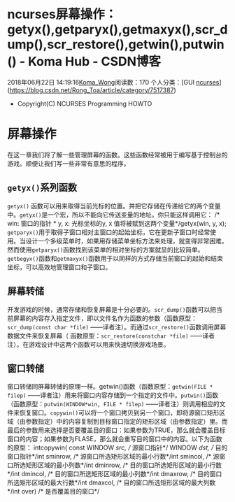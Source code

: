 # ncurses屏幕操作：getyx(),getparyx(),getmaxyx(),scr_dump(),scr_restore(),getwin(),putwin() - Koma Hub - CSDN博客
2018年06月22日 14:19:16[Koma_Wong](https://me.csdn.net/Rong_Toa)阅读数：170
个人分类：[GUI																[ncurses](https://blog.csdn.net/Rong_Toa/article/category/7746858)](https://blog.csdn.net/Rong_Toa/article/category/7517387)
- Copyright(C) NCURSES Programming HOWTO
# [](https://github.com/Rtoax/Knowledge/blob/master/GUI/ncurses/ncurses-10-screen.md#%E5%B1%8F%E5%B9%95%E6%93%8D%E4%BD%9C)屏幕操作
在这一章我们将了解一些管理屏幕的函数。这些函数经常被用于编写基于控制台的游戏。顺便让我们写一些非常有意思的程序。
## [](https://github.com/Rtoax/Knowledge/blob/master/GUI/ncurses/ncurses-10-screen.md#getyx%E7%B3%BB%E5%88%97%E5%87%BD%E6%95%B0)`getyx()`系列函数
`getyx()` 函数可以用来取得当前光标的位置。并把它存储在传递给它的两个变量中。`getyx()`是一个宏，所以不能向它传送变量的地址。你只能这样调用它：
/* win: 窗口的指针 * y, x: 光标坐标的y, x 值将被赋到这两个变量*/getyx(win, y, x);
`getparyx()`用于取得子窗口相对主窗口的起始坐标，它在更新子窗口时经常使用。当设计一个多级菜单时，如果用存储菜单坐标方法来处理，就变得非常困难。然而使用`getparyx()`函数找到该菜单的相对坐标的方案就显的比较简单。`getbegyx()`函数和`getmaxyx()`函数用于以同样的方式存储当前窗口的起始和结束坐标，可以高效地管理窗口和子窗口。
## [](https://github.com/Rtoax/Knowledge/blob/master/GUI/ncurses/ncurses-10-screen.md#%E5%B1%8F%E5%B9%95%E8%BD%AC%E5%82%A8)屏幕转储
开发游戏的时候，通常存储和恢复屏幕是十分必要的。`scr_dump()`函数可以把当前屏幕的内容存入指定文件，即以文件名作为函数的参数（函数原型：`scr_dump(const char *file)` ——译者注）。而通过`scr_restore()`函数调用屏幕数据文件来恢复屏幕（ 函数原型：`scr_restore(constchar *file)` ——译者注）。在游戏设计中这两个函数可以用来快速切换游戏场景。
## [](https://github.com/Rtoax/Knowledge/blob/master/GUI/ncurses/ncurses-10-screen.md#%E7%AA%97%E5%8F%A3%E8%BD%AC%E5%82%A8)窗口转储
窗口转储同屏幕转储的原理一样。getwin()函数（函数原型：`getwin(FILE * filep)` ——译者注）用来将窗口内容存储到一个指定的文件中。`putwin()`函数（函数原型：`putwin(WINDOW*win, FILE * filep)` ——译者注）则调用相应的文件来恢复窗口。`copywin()`可以将一个窗口拷贝到另一个窗口，即将源窗口矩形区域（由参数指定）中的内容复制到目标窗口指定的矩形区域（由参数指定）里。而最后的参数用来选择是否要覆盖目的窗口：如果参数为TRUE，那么就会覆盖目标窗口的内容；如果参数为FLASE，那么就会重写目的窗口中的内容。以下为函数的原型：
intcopywin(
    const WINDOW *src,  /* 源窗口指针*/
    WINDOW *dst,        /* 目的窗口指针*/int sminrow,        /* 源窗口所选矩形区域的最小行数*/int smincol,        /* 源窗口所选矩形区域的最小列数*/int dminrow,        /* 目的窗口所选矩形区域的最小行数*/int dmincol,        /* 目的窗口所选矩形区域的最小列数*/int dmaxrow,        /* 目的窗口所选矩形区域的最大行数*/int dmaxcol,        /* 目的窗口所选矩形区域的最大列数*/int over)           /* 是否覆盖目的窗口*/
